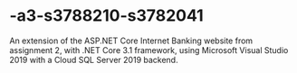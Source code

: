 # -a3-s3788210-s3782041
An extension of the ASP.NET Core Internet Banking website from assignment 2, with .NET Core 3.1 framework, using Microsoft Visual Studio 2019 with a Cloud SQL Server 2019 backend.
